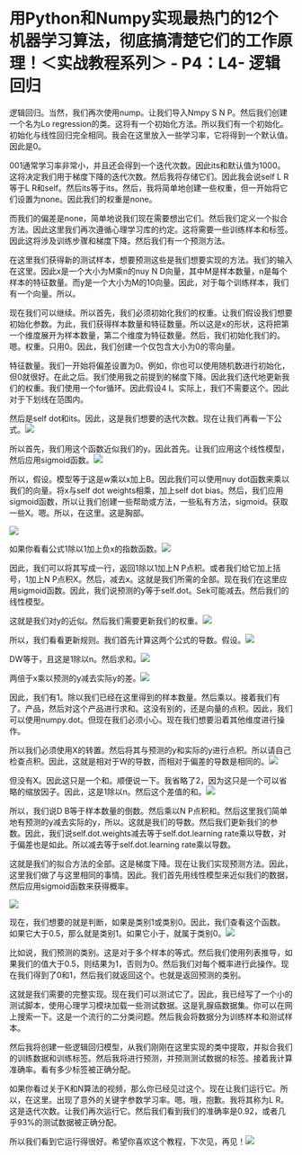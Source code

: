 # 用Python和Numpy实现最热门的12个机器学习算法，彻底搞清楚它们的工作原理！＜实战教程系列＞ - P4：L4- 逻辑回归 

逻辑回归。当然，我们再次使用nump。让我们导入Nmpy S N P。然后我们创建一个名为Lo regression的类。这将有一个初始化方法。所以我们有一个初始化。初始化与线性回归完全相同。我会在这里放入一些学习率，它将得到一个默认值。因此是0。

001通常学习率非常小，并且还会得到一个迭代次数。因此its和默认值为1000。这将决定我们用于梯度下降的迭代次数。然后我将存储它们。因此我会说self L R等于L R和self。然后its等于its。然后，我将简单地创建一些权重，但一开始将它们设置为none。因此我们的权重是none。

而我们的偏差是none，简单地说我们现在需要想出它们。然后我们定义一个拟合方法。因此这里我们再次遵循心理学习库的约定。这将需要一些训练样本和标签。因此这将涉及训练步骤和梯度下降。然后我们有一个预测方法。

在这里我们获得新的测试样本，想要预测这些是我们想要实现的方法。我们的输入在这里。因此x是一个大小为M乘n的nuy N D向量，其中M是样本数量，n是每个样本的特征数量。而y是一个大小为M的10向量。因此，对于每个训练样本，我们有一个向量。所以。

现在我们可以继续。所以首先，我们必须初始化我们的权重。让我们假设我们想要初始化参数。为此，我们获得样本数量和特征数量。所以这是x的形状，这将把第一个维度展开为样本数量，第二个维度为特征数量。然后，我们初始化我们的。嗯。权重。只用0。因此，我们创建一个仅包含大小为0的零向量。

特征数量。我们一开始将偏差设置为0。例如，你也可以使用随机数进行初始化，但0就很好。在此之后。我们使用我之前提到的梯度下降。因此我们迭代地更新我们的权重。我们使用一个for循环。因此假设4 I。实际上，我们不需要这个。因此对于下划线在范围内。

然后是self dot和its。因此，这是我们想要的迭代次数。现在让我们再看一下公式。![](img/3f1d65b66ad21ed37aeb062cde34291d_1.png)

所以首先，我们用这个函数近似我们的y。因此首先。让我们应用这个线性模型，然后应用sigmoid函数。![](img/3f1d65b66ad21ed37aeb062cde34291d_3.png)

所以，假设。模型等于这是w乘以x加上B。因此我们可以使用nuy dot函数来乘以我们的向量。将x与self dot weights相乘，加上self dot bias。然后，我们应用sigmoid函数，所以让我们创建一些帮助或方法，一些私有方法，sigmoid。获取一些X。嗯。所以，在这里。这是胸部。

![](img/3f1d65b66ad21ed37aeb062cde34291d_5.png)

如果你看看公式1除以1加上负x的指数函数。![](img/3f1d65b66ad21ed37aeb062cde34291d_7.png)

因此，我们可以将其写成一行，返回1除以1加上N P点积。或者我们给它加上括号，1加上N P点积X。然后，减去x。这就是我们所需的全部。现在我们在这里应用sigmoid函数。因此，我们说预测的y等于self.dot。Sek可能减去。然后我们的线性模型。

这就是我们对y的近似。然后我们需要更新我们的权重。![](img/3f1d65b66ad21ed37aeb062cde34291d_9.png)

所以，我们看看更新规则。我们首先计算这两个公式的导数。假设。![](img/3f1d65b66ad21ed37aeb062cde34291d_11.png)

DW等于，且这是1除以n。然后求和。![](img/3f1d65b66ad21ed37aeb062cde34291d_13.png)

两倍于x乘以预测的y减去实际y的差。![](img/3f1d65b66ad21ed37aeb062cde34291d_15.png)

因此，我们有1。除以我们已经在这里得到的样本数量。然后乘以。接着我们有了。产品，然后对这个产品进行求和。这没有别的，还是向量的点积。因此，我们可以使用numpy.dot。但现在我们必须小心。现在我们想要沿着其他维度进行操作。

所以我们必须使用X的转置。然后将其与预测的y和实际的y进行点积。所以请自己检查点积。因此，这就是相对于W的导数，而相对于偏差的导数是相同的。![](img/3f1d65b66ad21ed37aeb062cde34291d_17.png)

但没有X。因此这只是一个和。顺便说一下。我省略了2，因为这只是一个可以省略的缩放因子。因此，这是1除以n。然后这个差值的和。![](img/3f1d65b66ad21ed37aeb062cde34291d_19.png)

所以，我们说D B等于样本数量的倒数。然后乘以N P点积和。然后这里我们简单地有预测的y减去实际的y，所以。这就是我们的导数。然后我们更新我们的参数。因此，我们说self.dot.weights减去等于self.dot.learning rate乘以导数，对于偏差也是如此。所以减去等于self.dot.learning rate乘以导数。

这就是我们的拟合方法的全部。这是梯度下降。现在让我们实现预测方法。因此，这里我们做了与这里相同的事情。因此。我们首先用线性模型来近似我们的数据，然后应用sigmoid函数来获得概率。

![](img/3f1d65b66ad21ed37aeb062cde34291d_21.png)

现在，我们想要的就是判断，如果是类别1或类别0。因此，我们查看这个函数。如果它大于0.5，那么就是类别1。如果它小于，就属于类别0。![](img/3f1d65b66ad21ed37aeb062cde34291d_23.png)

比如说，我们预测的类别。这是对于多个样本的等式。然后我们使用列表推导，如果我们的值大于0.5，则结果为1，否则为0。然后我们对每个概率进行此操作。现在我们得到了0和1，然后我们就返回这个。也就是返回预测的类别。

这就是我们需要的完整实现。现在我们可以测试它了。因此，我已经写了一个小的测试脚本，使用心理学习模块加载一些测试数据。这是乳腺癌数据集。你可以在网上搜索一下。这是一个流行的二分类问题。然后我会将数据分为训练样本和测试样本。

然后我将创建一些逻辑回归模型，从我们刚刚在这里实现的类中提取，并拟合我们的训练数据和训练标签。然后我将进行预测，并预测测试数据的标签。接着我计算准确率。看有多少标签被正确分配。

如果你看过关于K和N算法的视频，那么你已经见过这个。现在让我们运行它。所以，在这里。出现了意外的关键字参数学习率。嗯。哦，抱歉。我将其称为L R。这是迭代次数。让我们再次运行它。然后我们看到我们的准确率是0.92，或者几乎93%的测试数据被正确分配。

所以我们看到它运行得很好。希望你喜欢这个教程，下次见，再见！![](img/3f1d65b66ad21ed37aeb062cde34291d_25.png)
